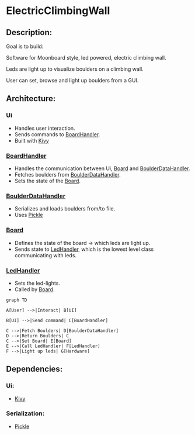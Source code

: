 # ElectricClimbingWall 

## Description:
Goal is to build:

Software for Moonboard style, led powered, electric climbing wall. 

Leds are light up to visualize boulders on a climbing wall. 

User can set, browse and light up boulders from a GUI.

## Architecture: 

### Ui 
- Handles user interaction.
- Sends commands to [BoardHandler](BoardHandler.py).
- Built with [Kivy](https://kivy.org/#home)

### [BoardHandler](BoardHandler.py)
- Handles the communication between Ui, [Board](Board) and [BoulderDataHandler](BoulderDataHandler.py).
- Fetches boulders from [BoulderDataHandler](BoulderDataHandler.py).
- Sets the state of the [Board](Board.py).

### [BoulderDataHandler](BoulderDataHandler.py)
- Serializes and loads boulders from/to file.
- Uses [Pickle](https://docs.python.org/3/library/pickle.html) 


### [Board](Board.py)
- Defines the state of the board -> which leds are light up.
- Sends state to [LedHandler](LedHandler.py), which is the lowest level class communicating with leds.

### [LedHandler](LedHandler.py)
- Sets the led-lights. 
- Called by [Board](Board).

```mermaid
graph TD

A[User] -->|Interact| B[UI]

B[UI] -->|Send command| C[BoardHandler]

C -->|Fetch Boulders| D[BoulderDataHandler]
D -->|Return Boulders| C
C -->|Set Board| E[Board]
E -->|Call LedHandler| F[LedHandler]
F -->|Light up leds| G[Hardware]
```


## Dependencies: 

### Ui:
- [Kivy](https://kivy.org/#home)

### Serialization:
- [Pickle](https://docs.python.org/3/library/pickle.html)  
